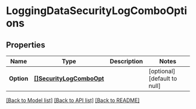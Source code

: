 # LoggingDataSecurityLogComboOptions

## Properties
Name | Type | Description | Notes
------------ | ------------- | ------------- | -------------
**Option** | [**[]SecurityLogComboOpt**](SecurityLogCombo_opt.md) |  | [optional] [default to null]

[[Back to Model list]](../README.md#documentation-for-models) [[Back to API list]](../README.md#documentation-for-api-endpoints) [[Back to README]](../README.md)

